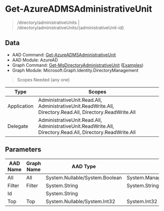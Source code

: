 # Get-AzureADMSAdministrativeUnit

> /directory/administrativeUnits | /directory/administrativeUnits/{administrativeUnit-id}

## Data

+ AAD Command: [Get-AzureADMSAdministrativeUnit](https://docs.microsoft.com/en-us/powershell/module/AzureAD/Get-AzureADMSAdministrativeUnit)
+ AAD Module: AzureAD
+ Graph Command: [Get-MgDirectoryAdministrativeUnit](https://docs.microsoft.com/en-us/powershell/module/Microsoft.Graph.Identity.DirectoryManagement/Get-MgDirectoryAdministrativeUnit) ([Examples](https://github.com/orgs/msgraph/discussions?discussions_q=Get-MgDirectoryAdministrativeUnit))
+ Graph Module: Microsoft.Graph.Identity.DirectoryManagement

> Scopes Needed (any one)

|Type|Scopes|
|---|---|
|Application|AdministrativeUnit.Read.All, AdministrativeUnit.ReadWrite.All, Directory.Read.All, Directory.ReadWrite.All|
|Delegate|AdministrativeUnit.Read.All, AdministrativeUnit.ReadWrite.All, Directory.Read.All, Directory.ReadWrite.All|

## Parameters

|AAD Name|Graph Name|AAD Type|Graph Type|Infos|
|---|---|---|---|---|
|All|All|System.Nullable/System.Boolean|System.Management.Automation.SwitchParameter||
|Filter|Filter|System.String|System.String||
|Id||System.String|||
|Top|Top|System.Nullable/System.Int32|System.Int32||

